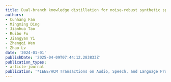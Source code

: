 ```yaml
---
title: Dual-branch knowledge distillation for noise-robust synthetic speech detection
authors:
- Cunhang Fan
- Mingming Ding
- Jianhua Tao
- Ruibo Fu
- Jiangyan Yi
- Zhengqi Wen
- Zhao Lv
date: '2024-01-01'
publishDate: '2025-04-09T07:44:12.283833Z'
publication_types:
- article-journal
publication: '*IEEE/ACM Transactions on Audio, Speech, and Language Processing*'
---
```

